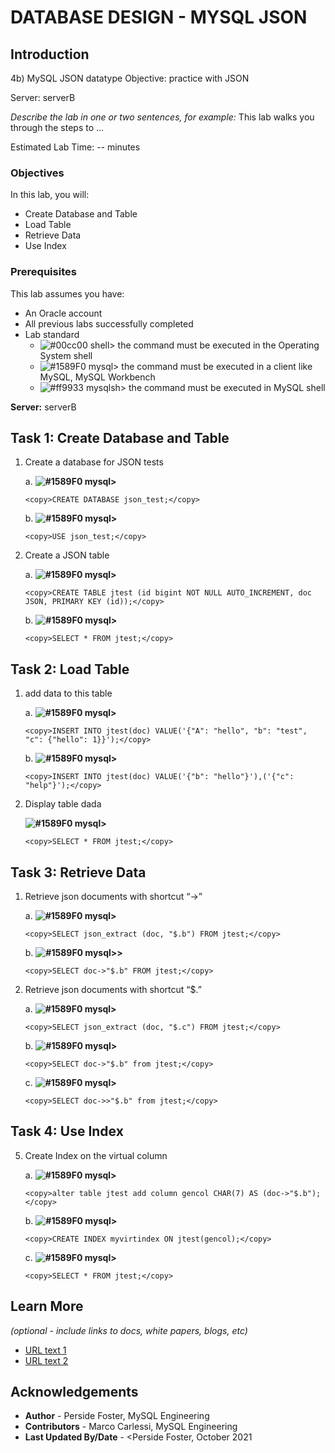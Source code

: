 # DATABASE DESIGN - MYSQL JSON 

## Introduction

4b) MySQL JSON datatype 
Objective: practice with JSON

Server: serverB

*Describe the lab in one or two sentences, for example:* This lab walks you through the steps to ...

Estimated Lab Time: -- minutes

### Objectives


In this lab, you will:
* Create Database and Table
* Load Table
* Retrieve Data
* Use Index

### Prerequisites 

This lab assumes you have:
* An Oracle account
* All previous labs successfully completed
* Lab standard  
    - ![#00cc00](https://via.placeholder.com/15/00cc00/000000?text=+) shell> the command must be executed in the Operating System shell
    - ![#1589F0](https://via.placeholder.com/15/1589F0/000000?text=+) mysql> the command must be executed in a client like MySQL, MySQL Workbench
    - ![#ff9933](https://via.placeholder.com/15/ff9933/000000?text=+) mysqlsh> the command must be executed in MySQL shell
    
**Server:** serverB

## Task 1: Create Database and Table

1. Create a database for JSON tests

    a. **![#1589F0](https://via.placeholder.com/15/1589F0/000000?text=+) mysql>**

    ```
    <copy>CREATE DATABASE json_test;</copy>
    ```
    b. **![#1589F0](https://via.placeholder.com/15/1589F0/000000?text=+) mysql>** 

    ```
    <copy>USE json_test;</copy>
    ```
2.	Create a JSON table

    a. **![#1589F0](https://via.placeholder.com/15/1589F0/000000?text=+) mysql>**  

    ```
    <copy>CREATE TABLE jtest (id bigint NOT NULL AUTO_INCREMENT, doc JSON, PRIMARY KEY (id));</copy>
    ```
    b. **![#1589F0](https://via.placeholder.com/15/1589F0/000000?text=+) mysql>** 

    ```
    <copy>SELECT * FROM jtest;</copy>
    ```
## Task 2: Load Table

1.	add data to this table

    a. **![#1589F0](https://via.placeholder.com/15/1589F0/000000?text=+) mysql>** 

    ```
    <copy>INSERT INTO jtest(doc) VALUE('{"A": "hello", "b": "test", "c": {"hello": 1}}');</copy>
    ```
    b. **![#1589F0](https://via.placeholder.com/15/1589F0/000000?text=+) mysql>** 

    ```
    <copy>INSERT INTO jtest(doc) VALUE('{"b": "hello"}'),('{"c": "help"}');</copy>
    ```
2.	Display table dada  

    **![#1589F0](https://via.placeholder.com/15/1589F0/000000?text=+) mysql>**

    ```
    <copy>SELECT * FROM jtest;</copy>
    ```
## Task 3: Retrieve Data 

1.	Retrieve json documents with shortcut “->” 

    a. **![#1589F0](https://via.placeholder.com/15/1589F0/000000?text=+) mysql>** 

    ```
    <copy>SELECT json_extract (doc, "$.b") FROM jtest;</copy>
    ```
    b. **![#1589F0](https://via.placeholder.com/15/1589F0/000000?text=+) mysql>>** 

    ```
    <copy>SELECT doc->"$.b" FROM jtest;</copy>
    ```
2.	Retrieve json documents with shortcut “$.” 

    a. **![#1589F0](https://via.placeholder.com/15/1589F0/000000?text=+) mysql>** 

    ```
    <copy>SELECT json_extract (doc, "$.c") FROM jtest;</copy>
    ```
    b. **![#1589F0](https://via.placeholder.com/15/1589F0/000000?text=+) mysql>** 

    ```
    <copy>SELECT doc->"$.b" from jtest;</copy>
    ```
    c. **![#1589F0](https://via.placeholder.com/15/1589F0/000000?text=+) mysql>** 

    ```
    <copy>SELECT doc->>"$.b" from jtest;</copy>
    ```
## Task 4: Use Index
5.	Create Index on the virtual column

    a. **![#1589F0](https://via.placeholder.com/15/1589F0/000000?text=+) mysql>**  

    ```
    <copy>alter table jtest add column gencol CHAR(7) AS (doc->"$.b");</copy>
    ```
    b. **![#1589F0](https://via.placeholder.com/15/1589F0/000000?text=+) mysql>** 

    ```
    <copy>CREATE INDEX myvirtindex ON jtest(gencol);</copy>
    ```
    c. **![#1589F0](https://via.placeholder.com/15/1589F0/000000?text=+) mysql>** 

    ```
    <copy>SELECT * FROM jtest;</copy>
    ```

## Learn More

*(optional - include links to docs, white papers, blogs, etc)*

* [URL text 1](http://docs.oracle.com)
* [URL text 2](http://docs.oracle.com)

## Acknowledgements
* **Author** - Perside Foster, MySQL Engineering
* **Contributors** -  Marco Carlessi, MySQL Engineering
* **Last Updated By/Date** - <Perside Foster, October 2021